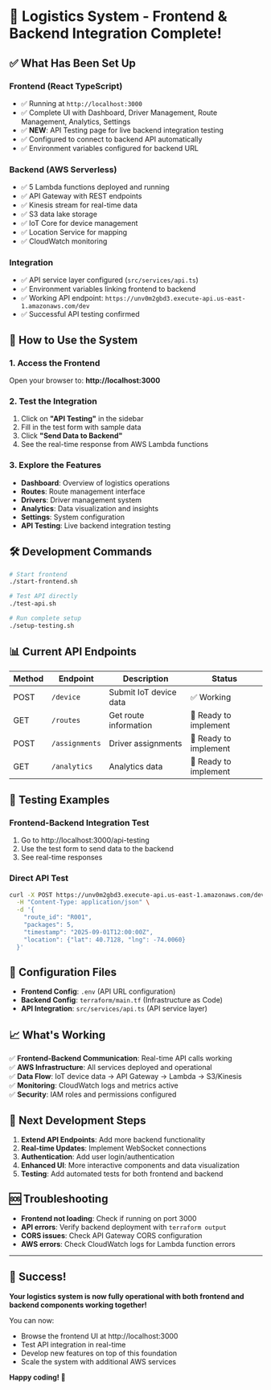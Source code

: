 # 🚀 Logistics System - Frontend & Backend Integration Complete!

## ✅ What Has Been Set Up

### Frontend (React TypeScript)
- ✅ Running at `http://localhost:3000`
- ✅ Complete UI with Dashboard, Driver Management, Route Management, Analytics, Settings
- ✅ **NEW**: API Testing page for live backend integration testing
- ✅ Configured to connect to backend API automatically
- ✅ Environment variables configured for backend URL

### Backend (AWS Serverless)
- ✅ 5 Lambda functions deployed and running
- ✅ API Gateway with REST endpoints
- ✅ Kinesis stream for real-time data
- ✅ S3 data lake storage
- ✅ IoT Core for device management
- ✅ Location Service for mapping
- ✅ CloudWatch monitoring

### Integration
- ✅ API service layer configured (`src/services/api.ts`)
- ✅ Environment variables linking frontend to backend
- ✅ Working API endpoint: `https://unv0m2gbd3.execute-api.us-east-1.amazonaws.com/dev`
- ✅ Successful API testing confirmed

## 🎯 How to Use the System

### 1. Access the Frontend
Open your browser to: **http://localhost:3000**

### 2. Test the Integration
1. Click on **"API Testing"** in the sidebar
2. Fill in the test form with sample data
3. Click **"Send Data to Backend"**
4. See the real-time response from AWS Lambda functions

### 3. Explore the Features
- **Dashboard**: Overview of logistics operations
- **Routes**: Route management interface
- **Drivers**: Driver management system
- **Analytics**: Data visualization and insights
- **Settings**: System configuration
- **API Testing**: Live backend integration testing

## 🛠️ Development Commands

```bash
# Start frontend
./start-frontend.sh

# Test API directly
./test-api.sh

# Run complete setup
./setup-testing.sh
```

## 📊 Current API Endpoints

| Method | Endpoint | Description | Status |
|--------|----------|-------------|--------|
| POST | `/device` | Submit IoT device data | ✅ Working |
| GET | `/routes` | Get route information | 🔄 Ready to implement |
| POST | `/assignments` | Driver assignments | 🔄 Ready to implement |
| GET | `/analytics` | Analytics data | 🔄 Ready to implement |

## 🧪 Testing Examples

### Frontend-Backend Integration Test
1. Go to http://localhost:3000/api-testing
2. Use the test form to send data to the backend
3. See real-time responses

### Direct API Test
```bash
curl -X POST https://unv0m2gbd3.execute-api.us-east-1.amazonaws.com/dev/device \
  -H "Content-Type: application/json" \
  -d '{
    "route_id": "R001",
    "packages": 5,
    "timestamp": "2025-09-01T12:00:00Z",
    "location": {"lat": 40.7128, "lng": -74.0060}
  }'
```

## 🔧 Configuration Files

- **Frontend Config**: `.env` (API URL configuration)
- **Backend Config**: `terraform/main.tf` (Infrastructure as Code)
- **API Integration**: `src/services/api.ts` (API service layer)

## 📈 What's Working

✅ **Frontend-Backend Communication**: Real-time API calls working  
✅ **AWS Infrastructure**: All services deployed and operational  
✅ **Data Flow**: IoT device data → API Gateway → Lambda → S3/Kinesis  
✅ **Monitoring**: CloudWatch logs and metrics active  
✅ **Security**: IAM roles and permissions configured  

## 🚀 Next Development Steps

1. **Extend API Endpoints**: Add more backend functionality
2. **Real-time Updates**: Implement WebSocket connections
3. **Authentication**: Add user login/authentication
4. **Enhanced UI**: More interactive components and data visualization
5. **Testing**: Add automated tests for both frontend and backend

## 🆘 Troubleshooting

- **Frontend not loading**: Check if running on port 3000
- **API errors**: Verify backend deployment with `terraform output`
- **CORS issues**: Check API Gateway CORS configuration
- **AWS errors**: Check CloudWatch logs for Lambda function errors

---

## 🎉 Success!

**Your logistics system is now fully operational with both frontend and backend components working together!**

You can now:
- Browse the frontend UI at http://localhost:3000
- Test API integration in real-time
- Develop new features on top of this foundation
- Scale the system with additional AWS services

**Happy coding! 🚀**
